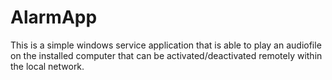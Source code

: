 # AlarmApp

This is a simple windows service application that is able to play an audiofile on the installed computer that can be activated/deactivated remotely within the local network.
